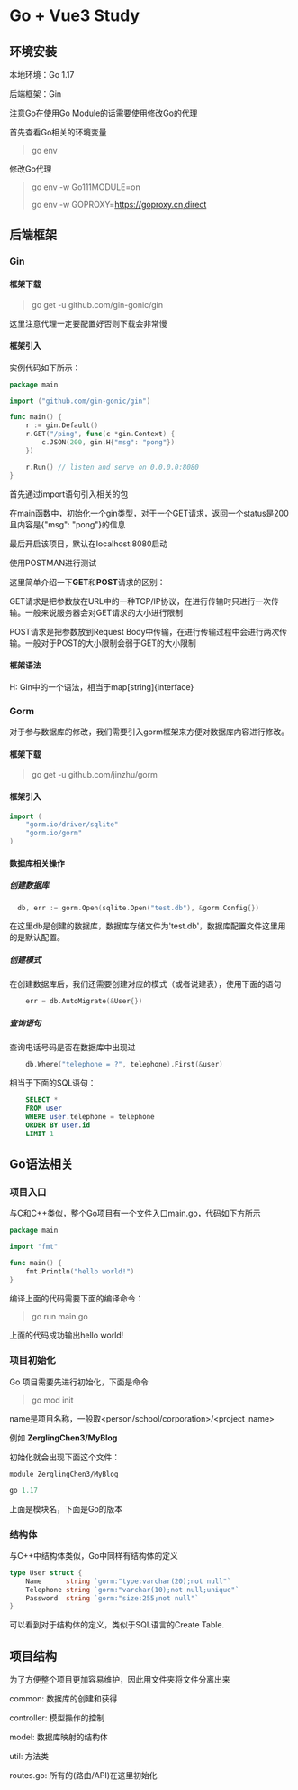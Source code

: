 # Go + Vue3 Study

## 环境安装

本地环境：Go 1.17

后端框架：Gin

注意Go在使用Go Module的话需要使用修改Go的代理

首先查看Go相关的环境变量

> go env

修改Go代理

> go env -w Go111MODULE=on
> 
> go env -w GOPROXY=https://goproxy.cn,direct

## 后端框架

### Gin

#### 框架下载

> go get -u github.com/gin-gonic/gin

这里注意代理一定要配置好否则下载会非常慢

#### 框架引入

实例代码如下所示：

```go
package main

import ("github.com/gin-gonic/gin")

func main() {
	r := gin.Default()
	r.GET("/ping", func(c *gin.Context) {
		c.JSON(200, gin.H{"msg": "pong"})
	})

	r.Run() // listen and serve on 0.0.0.0:8080
}
```

首先通过import语句引入相关的包

在main函数中，初始化一个gin类型，对于一个GET请求，返回一个status是200且内容是{"msg": "pong"}的信息

最后开启该项目，默认在localhost:8080启动

使用POSTMAN进行测试

这里简单介绍一下**GET**和**POST**请求的区别：

GET请求是把参数放在URL中的一种TCP/IP协议，在进行传输时只进行一次传输。一般来说服务器会对GET请求的大小进行限制

POST请求是把参数放到Request Body中传输，在进行传输过程中会进行两次传输。一般对于POST的大小限制会弱于GET的大小限制

#### 框架语法

H: Gin中的一个语法，相当于map[string]{interface}

### Gorm

对于参与数据库的修改，我们需要引入gorm框架来方便对数据库内容进行修改。

#### 框架下载

> go get -u github.com/jinzhu/gorm

#### 框架引入

```go
import (
    "gorm.io/driver/sqlite"
    "gorm.io/gorm"
)
```

#### 数据库相关操作

##### 创建数据库

```go
  db, err := gorm.Open(sqlite.Open("test.db"), &gorm.Config{})
```
在这里db是创建的数据库，数据库存储文件为'test.db'，数据库配置文件这里用的是默认配置。

##### 创建模式

在创建数据库后，我们还需要创建对应的模式（或者说建表），使用下面的语句
```go
    err = db.AutoMigrate(&User{})
```

##### 查询语句

查询电话号码是否在数据库中出现过

```go
    db.Where("telephone = ?", telephone).First(&user)
```

相当于下面的SQL语句：

```sql
    SELECT *
    FROM user 
    WHERE user.telephone = telephone
    ORDER BY user.id
    LIMIT 1
```

## Go语法相关

### 项目入口

与C和C++类似，整个Go项目有一个文件入口main.go，代码如下方所示

```go
package main

import "fmt"

func main() {
	fmt.Println("hello world!")
}
```

编译上面的代码需要下面的编译命令：

> go run main.go

上面的代码成功输出hello world!

### 项目初始化

Go 项目需要先进行初始化，下面是命令

> go mod init <name>

name是项目名称，一般取<person/school/corporation>/<project_name>

例如 **ZerglingChen3/MyBlog**

初始化就会出现下面这个文件：

```mod
module ZerglingChen3/MyBlog

go 1.17
```

上面是模块名，下面是Go的版本

### 结构体

与C++中结构体类似，Go中同样有结构体的定义

```go
type User struct {
    Name      string `gorm:"type:varchar(20);not null"`
    Telephone string `gorm:"varchar(10);not null;unique"`
    Password  string `gorm:"size:255;not null"`
}
```

可以看到对于结构体的定义，类似于SQL语言的Create Table.

## 项目结构

为了方便整个项目更加容易维护，因此用文件夹将文件分离出来

common: 数据库的创建和获得

controller: 模型操作的控制

model: 数据库映射的结构体

util: 方法类

routes.go: 所有的(路由/API)在这里初始化